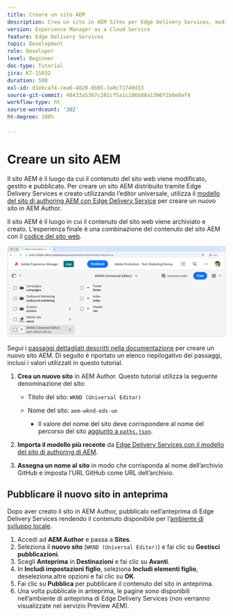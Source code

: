 ```yaml
---
title: Creare un sito AEM
description: Crea un sito in AEM Sites per Edge Delivery Services, modificabile tramite l’editor universale.
version: Experience Manager as a Cloud Service
feature: Edge Delivery Services
topic: Development
role: Developer
level: Beginner
doc-type: Tutorial
jira: KT-15832
duration: 500
exl-id: d1ebcaf4-cea6-4820-8b05-3a0c71749d33
source-git-commit: 48433a5367c281cf5a1c106b08a1306f1b0e8ef4
workflow-type: ht
source-wordcount: '302'
ht-degree: 100%

---
```


# Creare un sito AEM

Il sito AEM è il luogo da cui il contenuto del sito web viene modificato, gestito e pubblicato. Per creare un sito AEM distribuito tramite Edge Delivery Services e creato utilizzando l’editor universale, utilizza il [modello del sito di authoring AEM con Edge Delivery Service](https://github.com/adobe-rnd/aem-boilerplate-xwalk/releases) per creare un nuovo sito in AEM Author.

Il sito AEM è il luogo in cui il contenuto del sito web viene archiviato e creato. L’esperienza finale è una combinazione del contenuto del sito AEM con il [codice del sito web](./1-new-code-project.md).

![Nuovo sito AEM per Edge Delivery Services ed editor universale](./assets/2-new-aem-site/new-site.png)

Segui i [passaggi dettagliati descritti nella documentazione](https://experienceleague.adobe.com/it/docs/experience-manager-cloud-service/content/edge-delivery/wysiwyg-authoring/edge-dev-getting-started#create-aem-site) per creare un nuovo sito AEM.  Di seguito è riportato un elenco riepilogativo dei passaggi, inclusi i valori utilizzati in questo tutorial.
1. **Crea un nuovo sito** in AEM Author. Questo tutorial utilizza la seguente denominazione del sito:
   * Titolo del sito: `WKND (Universal Editor)`
   * Nome del sito: `aem-wknd-eds-ue`

      * Il valore del nome del sito deve corrispondere al nome del percorso del sito [aggiunto a `paths.json`](https://experienceleague.adobe.com/it/docs/experience-manager-cloud-service/content/edge-delivery/wysiwyg-authoring/path-mapping).

2. **Importa il modello più recente** da [Edge Delivery Services con il modello del sito di authoring di AEM](https://github.com/adobe-rnd/aem-boilerplate-xwalk/releases).
3. **Assegna un nome al sito** in modo che corrisponda al nome dell’archivio GitHub e imposta l’URL GitHub come URL dell’archivio.

## Pubblicare il nuovo sito in anteprima

Dopo aver creato il sito in AEM Author, pubblicalo nell’anteprima di Edge Delivery Services rendendo il contenuto disponibile per l’[ambiente di sviluppo locale](./3-local-development-environment.md).

1. Accedi ad **AEM Author** e passa a **Sites**.
2. Seleziona il **nuovo sito** (`WKND (Universal Editor)`) e fai clic su **Gestisci pubblicazioni**.
3. Scegli **Anteprima** in **Destinazioni** e fai clic su **Avanti**.
4. In **Includi impostazioni figlio**, seleziona **Includi elementi figlio**, deseleziona altre opzioni e fai clic su **OK**.
5. Fai clic su **Pubblica** per pubblicare il contenuto del sito in anteprima.
6. Una volta pubblicate in anteprima, le pagine sono disponibili nell’ambiente di anteprima di Edge Delivery Services (non verranno visualizzate nel servizio Preview AEM).

